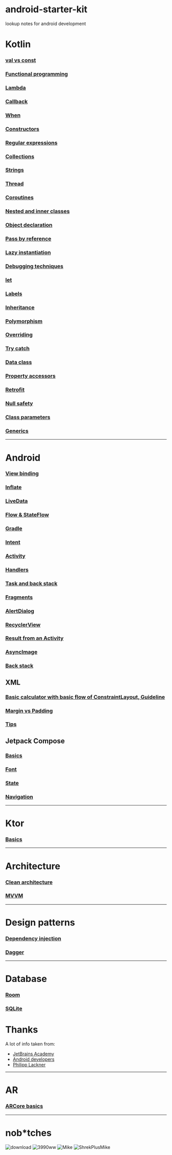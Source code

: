 # android-starter-kit
lookup notes for android development

# Kotlin

### [val vs const](https://github.com/KidPudel/android-starter-kit/blob/main/Kotlin/val-vs-const.md)
### [Functional programming](https://github.com/KidPudel/android-starter-kit/blob/main/Kotlin/Functional-Programming.md)
### [Lambda](https://github.com/KidPudel/android-starter-kit/blob/main/Kotlin/Lambda.md)
### [Callback](https://github.com/KidPudel/android-starter-kit/blob/main/Kotlin/Callback.md)
### [When](https://github.com/KidPudel/android-starter-kit/blob/main/Kotlin/When.md)
### [Constructors](https://github.com/KidPudel/android-starter-kit/blob/main/Kotlin/Constructors.md)
### [Regular expressions](https://github.com/KidPudel/android-starter-kit/blob/main/Kotlin/Regular-expression.md)
### [Collections](https://github.com/KidPudel/android-starter-kit/blob/main/Kotlin/Collections.md)
### [Strings](https://github.com/KidPudel/android-starter-kit/blob/main/Kotlin/Strings.md)
### [Thread](https://github.com/KidPudel/android-starter-kit/blob/main/Kotlin/Thread.md)
### [Coroutines](https://github.com/KidPudel/android-starter-kit/blob/main/Kotlin/coroutines.md)
### [Nested and inner classes](https://github.com/KidPudel/android-starter-kit/blob/main/Kotlin/Nested-and-inner-classes.md)
### [Object declaration](https://github.com/KidPudel/android-starter-kit/blob/main/Kotlin/object-decalration.md)
### [Pass by reference](https://github.com/KidPudel/android-starter-kit/blob/main/Kotlin/pass-by-reference.md)
### [Lazy instantiation](https://github.com/KidPudel/android-starter-kit/blob/main/Kotlin/lazy-instantiation.md)
### [Debugging techniques](https://github.com/KidPudel/android-starter-kit/blob/main/Kotlin/debugging-techniques.md)
### [let](https://github.com/KidPudel/android-starter-kit/blob/main/Kotlin/let.md)
### [Labels](https://github.com/KidPudel/android-starter-kit/blob/main/Kotlin/labels.md)
### [Inheritance](https://github.com/KidPudel/android-starter-kit/blob/main/Kotlin/inheritance.md)
### [Polymorphism](https://github.com/KidPudel/android-starter-kit/blob/main/Kotlin/polymorphism.md)
### [Overriding](https://github.com/KidPudel/android-starter-kit/blob/main/Kotlin/overriding.md)
### [Try catch](https://github.com/KidPudel/android-starter-kit/blob/main/Kotlin/try-catch.md)
### [Data class](https://github.com/KidPudel/android-starter-kit/blob/main/Kotlin/data-class.md)
### [Property accessors](https://github.com/KidPudel/android-starter-kit/blob/main/Kotlin/property-accessors.md)
### [Retrofit](https://github.com/KidPudel/android-starter-kit/blob/main/Kotlin/retrofit.md)
### [Null safety](https://github.com/KidPudel/android-starter-kit/blob/main/Kotlin/null-safety.md)
### [Class parameters](https://github.com/KidPudel/android-starter-kit/blob/main/Kotlin/class-parameters.md)
### [Generics](https://github.com/KidPudel/android-starter-kit/blob/main/Kotlin/generics.md)

---

# Android

### [View binding](https://github.com/KidPudel/android-starter-kit/blob/main/Android/view-binding.md)
### [Inflate](https://github.com/KidPudel/android-starter-kit/blob/main/Android/inflate.md)
### [LiveData](https://github.com/KidPudel/android-starter-kit/blob/main/Android/live-data.md)
### [Flow & StateFlow](https://github.com/KidPudel/android-starter-kit/blob/main/Android/flow.md)
### [Gradle](https://github.com/KidPudel/android-starter-kit/blob/main/Android/gradle.md)
### [Intent](https://github.com/KidPudel/android-starter-kit/blob/main/Android/intent.md)
### [Activity](https://github.com/KidPudel/android-starter-kit/blob/main/Android/activity.md)
### [Handlers](https://github.com/KidPudel/android-starter-kit/blob/main/Android/handlers.md)
### [Task and back stack](https://github.com/KidPudel/android-starter-kit/blob/main/Android/task-and-back-stack.md)
### [Fragments](https://github.com/KidPudel/android-starter-kit/blob/main/Android/fragments.md)
### [AlertDialog](https://github.com/KidPudel/android-starter-kit/blob/main/Android/alert-dialog.md)
### [RecyclerView](https://github.com/KidPudel/android-starter-kit/blob/main/Android/recycler-view.md)
### [Result from an Activity](https://github.com/KidPudel/android-starter-kit/blob/main/Android/result.md)
### [AsyncImage](https://github.com/KidPudel/android-starter-kit/blob/main/Android/async-image.md)
### [Back stack](https://github.com/KidPudel/android-starter-kit/blob/main/Android/back-stack.md)


## XML

### [Basic calculator with basic flow of ConstraintLayout, Guideline](https://github.com/KidPudel/android-starter-kit/blob/main/XML/Basic-calculator.md)
### [Margin vs Padding](https://github.com/KidPudel/android-starter-kit/blob/main/XML/margin-vs-padding.md)
### [Tips](https://github.com/KidPudel/android-starter-kit/blob/main/XML/tips.md)

## Jetpack Compose

### [Basics](https://github.com/KidPudel/android-starter-kit/blob/main/jetpack-compose/basics.md)
### [Font](https://github.com/KidPudel/android-starter-kit/blob/main/jetpack-compose/jc-font.md)
### [State](https://github.com/KidPudel/android-starter-kit/blob/main/jetpack-compose/jc-state.md)
### [Navigation](https://github.com/KidPudel/android-starter-kit/blob/main/jetpack-compose/jc-navigation.md)

---

# Ktor

### [Basics](https://github.com/KidPudel/android-starter-kit/blob/main/ktor/basics.md)

---

# Architecture

### [Clean architecture](https://github.com/KidPudel/android-starter-kit/blob/main/Architecture/clean-architecture.md)
### [MVVM](https://github.com/KidPudel/android-starter-kit/blob/main/Architecture/MVVM.md)

---

# Design patterns

### [Dependency injection](https://github.com/KidPudel/android-starter-kit/blob/main/design-patterns/dependency-injection.md)
### [Dagger](https://github.com/KidPudel/android-starter-kit/blob/main/design-patterns/dagger.md)

---

# Database

### [Room](https://github.com/KidPudel/android-starter-kit/blob/main/database/room.md)
### [SQLite](https://github.com/KidPudel/android-starter-kit/blob/main/database/sqlite.md)

# Thanks
A lot of info taken from:
- [JetBrains Academy](https://hyperskill.org/tracks/16)
- [Android developers](https://developer.android.com/)
- [Philipp Lackner](https://www.youtube.com/@PhilippLackner)

---

# AR

### [ARCore basics](https://github.com/KidPudel/android-starter-kit/blob/main/AR/arcore-basics.md)

---

# nob*tches
![download](https://user-images.githubusercontent.com/63263301/202911433-9ef2ceb6-db98-4340-9e36-b98bee1c6be2.jpg)
![3990ww](https://user-images.githubusercontent.com/63263301/202911615-a6c8530e-3335-4c23-a651-09b3948a6e13.jpg)
![Mike](https://user-images.githubusercontent.com/63263301/202911624-eb690379-8ef0-43fe-8611-7cb7d5023c85.png)
![ShrekPlusMike](https://user-images.githubusercontent.com/63263301/202911635-9b2413df-4d21-4d30-91ad-c655a8c77c6b.png)

